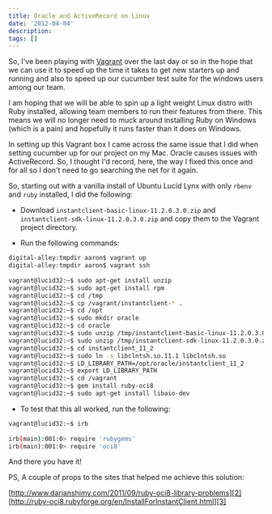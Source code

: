 ```yaml
---
title: Oracle and ActiveRecord on Linux
date: '2012-04-04'
description:
tags: []
---
```


So, I've been playing with [Vagrant][1] over the last day or so in the hope that we can use it to speed up the time it takes to get new starters up and running and also to speed up our cucumber test suite for the windows users among our team.

I am hoping that we will be able to spin up a light weight Linux distro with Ruby installed, allowing team members to run their features from there. This means we will no longer need to muck around installing Ruby on Windows (which is a pain) and hopefully it runs faster than it does on Windows.

In setting up this Vagrant box I came across the same issue that I did when setting cucumber up for our project on my Mac. Oracle causes issues with ActiveRecord. So, I thought I'd record, here, the way I fixed this once and for all so I don't need to go searching the net for it again.

So, starting out with a vanilla install of Ubuntu Lucid Lynx with only `rbenv` and `ruby` installed, I did the following:

- Download `instantclient-basic-linux-11.2.0.3.0.zip` and `instantclient-sdk-linux-11.2.0.3.0.zip` and copy them to the Vagrant project directory.

- Run the following commands:

```bash
digital-alley:tmpdir aaron$ vagrant up
digital-alley:tmpdir aaron$ vagrant ssh
 
vagrant@lucid32:~$ sudo apt-get install unzip
vagrant@lucid32:~$ sudo apt-get install rpm
vagrant@lucid32:~$ cd /tmp
vagrant@lucid32:~$ cp /vagrant/instantclient-* .
vagrant@lucid32:~$ cd /opt
vagrant@lucid32:~$ sudo mkdir oracle
vagrant@lucid32:~$ cd oracle
vagrant@lucid32:~$ sudo unzip /tmp/instantclient-basic-linux-11.2.0.3.0.zip
vagrant@lucid32:~$ sudo unzip /tmp/instantclient-sdk-linux-11.2.0.3.0.zip
vagrant@lucid32:~$ cd instantclient_11_2
vagrant@lucid32:~$ sudo ln -s libclntsh.so.11.1 libclntsh.so
vagrant@lucid32:~$ LD_LIBRARY_PATH=/opt/oracle/instantclient_11_2
vagrant@lucid32:~$ export LD_LIBRARY_PATH
vagrant@lucid32:~$ cd /vagrant
vagrant@lucid32:~$ gem install ruby-oci8
vagrant@lucid32:~$ sudo apt-get install libaio-dev
```

- To test that this all worked, run the following:

```bash
vagrant@lucid32:~$ irb
 
irb(main):001:0> require 'rubygems'
irb(main):001:0> require 'oci8'
```

And there you have it!

PS, A couple of props to the sites that helped me achieve this solution:

[http://www.darianshimy.com/2011/09/ruby-oci8-library-problems][2]  
[http://ruby-oci8.rubyforge.org/en/InstallForInstantClient.html][3]

[1]: http://vagrantup.com/ "Vagrant"
[2]: http://www.darianshimy.com/2011/09/ruby-oci8-library-problems/
[3]: http://ruby-oci8.rubyforge.org/en/InstallForInstantClient.html